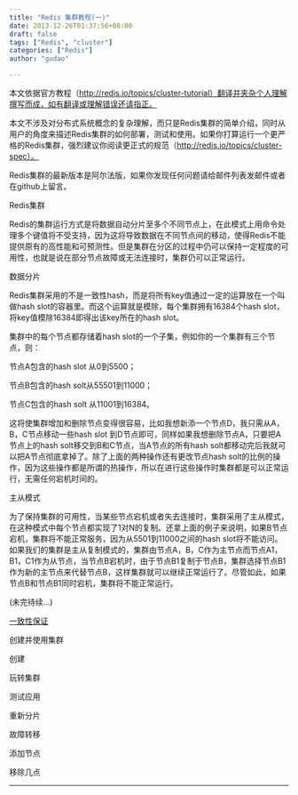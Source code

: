 ```yaml
---
title: "Redis 集群教程(一)"
date: 2013-12-26T01:37:56+08:00
draft: false
tags: ["Redis", "cluster"]
categories: ["Redis"]
author: "gudao"

---
```



本文依据官方教程（http://redis.io/topics/cluster-tutorial）翻译并夹杂个人理解撰写而成，如有翻译或理解错误还请指正。

本文不涉及对分布式系统概念的复杂理解，而只是Redis集群的简单介绍，同时从用户的角度来描述Redis集群的如何部署，测试和使用。如果你打算运行一个更严格的Redis集群，强烈建议你阅读更正式的规范（http://redis.io/topics/cluster-spec）。

Redis集群的最新版本是阿尔法版，如果你发现任何问题请给邮件列表发邮件或者在github上留言。

Redis集群

Redis的集群运行方式是将数据自动分片至多个不同节点上，在此模式上用命令处理多个键值将不受支持，因为这将导致数据在不同节点间的移动，使得Redis不能提供原有的高性能和可预测性。但是集群在分区的过程中仍可以保持一定程度的可用性，也就是说在部分节点故障或无法连接时，集群仍可以正常运行。

数据分片

Redis集群采用的不是一致性hash，而是将所有key值通过一定的运算放在一个叫做hash slot的容器里。而这个运算就是模除，每个集群拥有16384个hash slot，将key值模除16384即得出该key所在的hash slot。

集群中的每个节点都存储着hash slot的一个子集，例如你的一个集群有三个节点，则：

节点A包含的hash slot 从0到5500；

节点B包含的hash solt从55501到11000；

节点C包含的hash solt 从11001到16384。

这将使集群增加和删除节点变得很容易，比如我想新添一个节点D，我只需从A，B，C节点移动一些hash slot 到D节点即可，同样如果我想删除节点A，只要把A节点上的hash solt移交到B和C节点，当A节点的所有hash solt都移动完后我就可以把A节点彻底拿掉了。除了上面的两种操作还有更改节点hash solt的比例的操作，因为这些操作都是所谓的热操作，所以在进行这些操作时集群都是可以正常运行，无需任何宕机时间的。

主从模式

为了保持集群的可用性，当某些节点宕机或者失去连接时，集群采用了主从模式，在这种模式中每个节点都实现了1对N的复制。还拿上面的例子来说明，如果B节点宕机，集群将不能正常服务，因为从5501到11000之间的hash slot将不能访问。如果我们的集群是主从复制模式的，集群由节点A，B，C作为主节点而节点A1，B1，C1作为从节点，当节点B宕机时，由于节点B1复制于节点B，集群选择节点B1作为新的主节点来代替节点B，这样集群就可以继续正常运行了。尽管如此，如果节点B和节点B1同时宕机，集群将不能正常运行。

(未完待续...)  

[一致性保证](http://www.front2end.cn/blog/Redis-tutorial-clusters-consistency-guarantees.html)

创建并使用集群

创建

玩转集群

测试应用

重新分片

故障转移

添加节点

移除几点

  

  

* * *